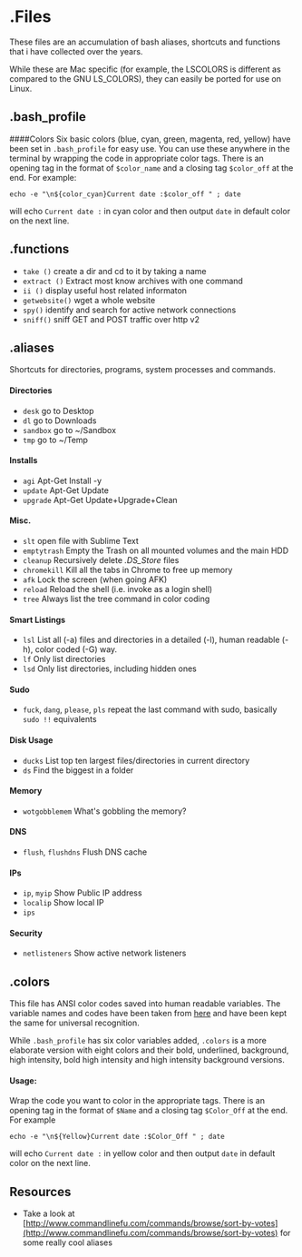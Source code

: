 .Files
========

These files are an accumulation of bash aliases, shortcuts and functions that i have collected over the years.

While these are Mac specific (for example, the LSCOLORS is different as compared to the GNU LS_COLORS), they can easily be ported for use on Linux.

.bash_profile
---

####Colors
Six basic colors (blue, cyan, green, magenta, red, yellow) have been set in `.bash_profile` for easy use. You can use these anywhere in the terminal by wrapping the code in appropriate color tags. There is an opening tag in the format of `$color_name` and a closing tag `$color_off` at the end. For example:

`echo -e "\n${color_cyan}Current date :$color_off " ; date`

will echo `Current date :` in cyan color and then output `date` in
default color on the next line.

.functions
---
- `take ()` create a dir and cd to it by taking a name
- `extract ()` Extract most know archives with one command
- `ii ()` display useful host related informaton
- `getwebsite()` wget a whole website
- `spy()` identify and search for active network connections
- `sniff()` sniff GET and POST traffic over http v2

.aliases
---
Shortcuts for directories, programs, system processes and commands.

#### Directories
- `desk` go to Desktop
- `dl` go to Downloads
- `sandbox` go to ~/Sandbox
- `tmp` go to ~/Temp

#### Installs
- `agi` Apt-Get Install -y
- `update` Apt-Get Update
- `upgrade` Apt-Get Update+Upgrade+Clean

#### Misc.
- `slt` open file with Sublime Text
- `emptytrash` Empty the Trash on all mounted volumes and the main HDD
- `cleanup` Recursively delete _.DS_Store_ files
- `chromekill` Kill all the tabs in Chrome to free up memory
- `afk` Lock the screen (when going AFK)
- `reload` Reload the shell (i.e. invoke as a login shell)
- `tree` Always list the tree command in color coding

#### Smart Listings
- `lsl` List all (-a) files and directories in a detailed (-l), human readable (-h), color coded (-G) way.
- `lf` Only list directories
- `lsd` Only list directories, including hidden ones

#### Sudo
- `fuck`, `dang`, `please`, `pls` repeat the last command with sudo, basically `sudo !!` equivalents

#### Disk Usage
- `ducks` List top ten largest files/directories in current directory
- `ds` Find the biggest in a folder

#### Memory
- `wotgobblemem` What's gobbling the memory?

#### DNS
- `flush`, `flushdns` Flush DNS cache

#### IPs
- `ip`, `myip` Show Public IP address
- `localip` Show local IP
- `ips`

#### Security
- `netlisteners` Show active network listeners

.colors
---
This file has ANSI color codes saved into human readable variables. The
variable names and codes have been taken from
[here](https://wiki.archlinux.org/index.php/Color_Bash_Prompt#List_of_colors_for_prompt_and_Bash)
and have been kept the same for universal recognition.

While `.bash_profile` has six color variables added, `.colors` is a more
elaborate version with eight colors and their bold, underlined,
background, high intensity, bold high intensity and high intensity
background versions.

#### Usage:
Wrap the code you want to color in the appropriate tags. There is an
opening tag in the format of `$Name` and a closing tag `$Color_Off` at
the end.  For example

`echo -e "\n${Yellow}Current date :$Color_Off " ; date`

will echo `Current date :` in yellow color and then output `date` in
default color on the next line.

Resources
---
- Take a look at [http://www.commandlinefu.com/commands/browse/sort-by-votes](http://www.commandlinefu.com/commands/browse/sort-by-votes) for some really cool aliases
